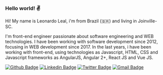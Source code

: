 ### Hello world! ✌️

Hi! My name is Leonardo Leal, i'm from Brazil (🇧🇷) and living in Joinville-SC. 

I'm front-end engineer passionate about software engineering and WEB technologies. I have been working with software development since 2012, focusing in WEB development since 2017. In the last years, i have been working with front-end, using technologies as Javascript, HTML, CSS and Javascript frameworks as AngularJS, Angular 2+, React JS and Vue JS.

[![Github Badge](https://img.shields.io/badge/-Github-000?style=flat-square&logo=Github&logoColor=white&link=https://github.com/leonardotdleal)](https://github.com/leonardotdleal)
[![Linkedin Badge](https://img.shields.io/badge/-LinkedIn-blue?style=flat-square&logo=Linkedin&logoColor=white&link=https://www.linkedin.com/in/leonardotdleal/)](https://www.linkedin.com/in/leonardotdleal/)
[![Twitter Badge](https://img.shields.io/badge/-Twitter-1ca0f1?style=flat-square&labelColor=1ca0f1&logo=twitter&logoColor=white&link=https://twitter.com/lgdbittencourt)](https://twitter.com/leonardotdleal)
[![Gmail Badge](https://img.shields.io/badge/-Gmail-c14438?style=flat-square&logo=Gmail&logoColor=white&link=mailto:dev.leonardotdleal@gmail.com)](mailto:dev.leonardotdleal@gmail.com)

<!--
Skills: Html, CSS, Sass, Less, Javascript, AngularJS, Angular 2+, React JS, Vue JS, Unit tests, Git, TDD, CI/CD, SCRUM, Kanban and others…
-->
